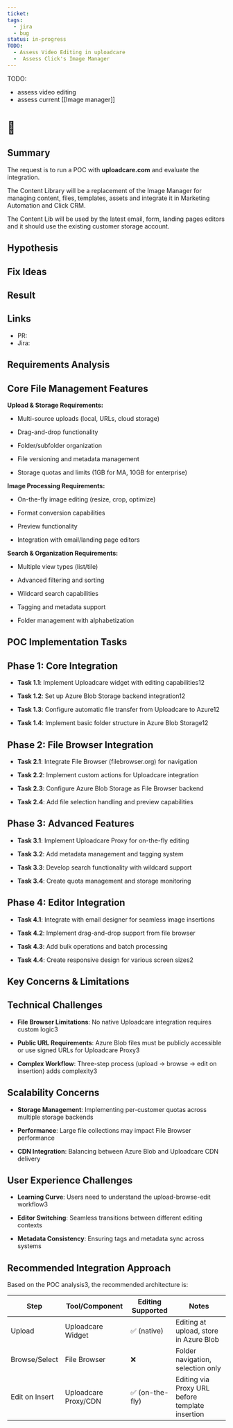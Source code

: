 ```yaml
---
ticket: 
tags:
  - jira
  - bug
status: in-progress
TODO:
  - Assess Video Editing in uploadcare
  -  Assess Click's Image Manager
---
```


TODO:
- assess video editing 
- assess current [[Image manager]]


# 🎫 <Research uploadcare.com>

## Summary
The request is to run a POC with **uploadcare.com** and evaluate the integration.

The Content Library will be a replacement of the Image Manager for managing content, files, templates, assets and integrate it in Marketing Automation and Click CRM.

The Content Lib will be used by the latest email, form, landing pages editors and it should use the existing customer storage account.

## Hypothesis

## Fix Ideas

## Result

## Links
- PR: 
- Jira: 


## Requirements Analysis

## **Core File Management Features**

**Upload & Storage Requirements:**

- Multi-source uploads (local, URLs, cloud storage)
    
- Drag-and-drop functionality
    
- Folder/subfolder organization
    
- File versioning and metadata management
    
- Storage quotas and limits (1GB for MA, 10GB for enterprise)
    

**Image Processing Requirements:**

- On-the-fly image editing (resize, crop, optimize)
    
- Format conversion capabilities
    
- Preview functionality
    
- Integration with email/landing page editors
    

**Search & Organization Requirements:**

- Multiple view types (list/tile)
    
- Advanced filtering and sorting
    
- Wildcard search capabilities
    
- Tagging and metadata support
    
- Folder management with alphabetization
    

## POC Implementation Tasks

## **Phase 1: Core Integration**

- **Task 1.1**: Implement Uploadcare widget with editing capabilities12
    
- **Task 1.2**: Set up Azure Blob Storage backend integration12
    
- **Task 1.3**: Configure automatic file transfer from Uploadcare to Azure12
    
- **Task 1.4**: Implement basic folder structure in Azure Blob Storage12
    

## **Phase 2: File Browser Integration**

- **Task 2.1**: Integrate File Browser (filebrowser.org) for navigation
    
- **Task 2.2**: Implement custom actions for Uploadcare integration
    
- **Task 2.3**: Configure Azure Blob Storage as File Browser backend
    
- **Task 2.4**: Add file selection handling and preview capabilities
    

## **Phase 3: Advanced Features**

- **Task 3.1**: Implement Uploadcare Proxy for on-the-fly editing
    
- **Task 3.2**: Add metadata management and tagging system
    
- **Task 3.3**: Develop search functionality with wildcard support
    
- **Task 3.4**: Create quota management and storage monitoring
    

## **Phase 4: Editor Integration**

- **Task 4.1**: Integrate with email designer for seamless image insertions
    
- **Task 4.2**: Implement drag-and-drop support from file browser
    
- **Task 4.3**: Add bulk operations and batch processing
    
- **Task 4.4**: Create responsive design for various screen sizes2
    

## Key Concerns & Limitations

## **Technical Challenges**

- **File Browser Limitations**: No native Uploadcare integration requires custom logic3
    
- **Public URL Requirements**: Azure Blob files must be publicly accessible or use signed URLs for Uploadcare Proxy3
    
- **Complex Workflow**: Three-step process (upload → browse → edit on insertion) adds complexity3
    

## **Scalability Concerns**

- **Storage Management**: Implementing per-customer quotas across multiple storage backends
    
- **Performance**: Large file collections may impact File Browser performance
    
- **CDN Integration**: Balancing between Azure Blob and Uploadcare CDN delivery
    

## **User Experience Challenges**

- **Learning Curve**: Users need to understand the upload-browse-edit workflow3
    
- **Editor Switching**: Seamless transitions between different editing contexts
    
- **Metadata Consistency**: Ensuring tags and metadata sync across systems
    

## Recommended Integration Approach

Based on the POC analysis3, the recommended architecture is:

|Step|Tool/Component|Editing Supported|Notes|
|---|---|---|---|
|Upload|Uploadcare Widget|✅ (native)|Editing at upload, store in Azure Blob|
|Browse/Select|File Browser|❌|Folder navigation, selection only|
|Edit on Insert|Uploadcare Proxy/CDN|✅ (on-the-fly)|Editing via Proxy URL before template insertion|